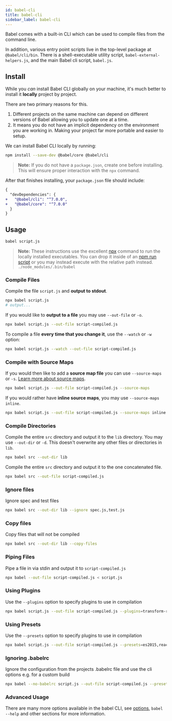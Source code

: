 ```yaml
---
id: babel-cli
title: babel-cli
sidebar_label: babel-cli
---
```


Babel comes with a built-in CLI which can be used to compile files from the command line.

In addition, various entry point scripts live in the top-level package at `@babel/cli/bin`. There is a shell-executable utility script, `babel-external-helpers.js`, and the main Babel cli script, `babel.js`.

## Install

While you _can_ install Babel CLI globally on your machine, it's much better
to install it **locally** project by project.

There are two primary reasons for this.

1. Different projects on the same machine can depend on different versions of
     Babel allowing you to update one at a time.
2. It means you do not have an implicit dependency on the environment you are
     working in. Making your project far more portable and easier to setup.

We can install Babel CLI locally by running:

```sh
npm install --save-dev @babel/core @babel/cli
```

> **Note:** If you do not have a `package.json`, create one before installing. This will ensure proper interaction with the `npx` command.

After that finishes installing, your `package.json` file should include:

```diff
{
  "devDependencies": {
+   "@babel/cli": "^7.0.0",
+   "@babel/core": "^7.0.0"
  }
}
```

## Usage 

```sh
babel script.js
```

> **Note:** These instructions use the excellent [npx](https://medium.com/@maybekatz/introducing-npx-an-npm-package-runner-55f7d4bd282b) command to run the locally installed executables. You can drop it inside of an [npm run script](https://docs.npmjs.com/cli/run-script) or you may instead execute with the relative path instead. `./node_modules/.bin/babel`

### Compile Files

Compile the file `script.js` and **output to stdout**.

```sh
npx babel script.js
# output...
```

If you would like to **output to a file** you may use `--out-file` or `-o`.

```sh
npx babel script.js --out-file script-compiled.js
```

To compile a file **every time that you change it**, use the `--watch` or `-w` option:

```sh
npx babel script.js --watch --out-file script-compiled.js
```

### Compile with Source Maps

If you would then like to add a **source map file** you can use
`--source-maps` or `-s`. [Learn more about source maps](http://www.html5rocks.com/en/tutorials/developertools/sourcemaps/).

```sh
npx babel script.js --out-file script-compiled.js --source-maps
```

If you would rather have **inline source maps**, you may use `--source-maps inline`.

```sh
npx babel script.js --out-file script-compiled.js --source-maps inline
```

### Compile Directories

Compile the entire `src` directory and output it to the `lib` directory. You may use `--out-dir` or `-d`. This doesn't overwrite any other files or directories in `lib`.

```sh
npx babel src --out-dir lib
```

Compile the entire `src` directory and output it to the one concatenated file.

```sh
npx babel src --out-file script-compiled.js
```

### Ignore files

Ignore spec and test files

```sh
npx babel src --out-dir lib --ignore spec.js,test.js
```

### Copy files

Copy files that will not be compiled

```sh
npx babel src --out-dir lib --copy-files
```

### Piping Files

Pipe a file in via stdin and output it to `script-compiled.js`

```sh
npx babel --out-file script-compiled.js < script.js
```

### Using Plugins

Use the `--plugins` option to specify plugins to use in compilation

```sh
npx babel script.js --out-file script-compiled.js --plugins=transform-runtime,transform-es2015-modules-amd
```

### Using Presets

Use the `--presets` option to specify plugins to use in compilation

```sh
npx babel script.js --out-file script-compiled.js --presets=es2015,react
```

### Ignoring .babelrc

Ignore the configuration from the projects .babelrc file and use the cli options e.g. for a custom build

```sh
npx babel --no-babelrc script.js --out-file script-compiled.js --presets=es2015,react
```

### Advanced Usage

There are many more options available in the babel CLI, see [options](core.md/#options), `babel --help` and other sections for more information.
